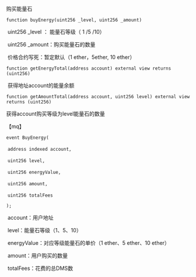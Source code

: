购买能量石

`function buyEnergy(uint256 _level, uint256 _amount)`

​	uint256 _level   ： 能量石等级（ 1 /5 /10）

​	uint256 _amount：购买能量石的数量

​	价格合约写死：暂定默认（1 ether，5ether, 10 ether）

`function getEnergyTotal(address account) external view returns (uint256)`

​	获得地址account的能量余额

`function getAmountTotal(address account, uint256 level) external view returns (uint256)`

  获得account购买等级为level能量石的数量


【mq】

`event BuyEnergy(`

​    `address indexed account,`

​    `uint256 level,`

​    `uint256 energyValue,`

​    `uint256 amount,`

​    `uint256 totalFees`

  `);`

​	account：用户地址

​	level：能量石等级（1、5、10）

​	energyValue：对应等级能量石的单价（1 ether、5 ether、10 ether）

​	amount：用户购买的数量

​	totalFees：花费的总DMS数



